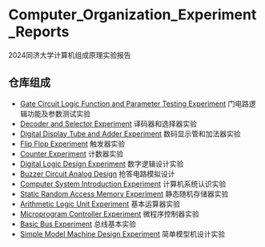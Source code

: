 # Computer_Organization_Experiment_Reports
2024同济大学计算机组成原理实验报告

## 仓库组成

* [Gate Circuit Logic Function and Parameter Testing Experiment](Reports/01_门电路逻辑功能验证及参数测试实验.pdf)
  门电路逻辑功能及参数测试实验
* [Decoder and Selector Experiment](20230927_Decoder_and_Selector_Experiment.pdf)
  译码器和选择器实验
* [Digital Display Tube and Adder Experiment](20231011_Digital_Display_Tube_and_Adder_Experiment.pdf)
  数码显示管和加法器实验
* [Flip Flop Experiment](20231018_Flip_Flop_Experiment.pdf)
  触发器实验
* [Counter Experiment](20231025_Counter_Experiment.pdf)
  计数器实验
* [Digital Logic Design Experiment](20231101_Digital_Logic_Design_Experiment.pdf)
  数字逻辑设计实验
* [Buzzer Circuit Analog Design](20231108_Buzzer_Circuit_Analog_Design.pptx)
  抢答电路模拟设计
* [Computer System Introduction Experiment](20231115_Computer_System_Introduction_Experiment.pdf)
  计算机系统认识实验
* [Static Random Access Memory Experiment](20231122_Static_Random_Access_Memory_Experiment.pdf)
  静态随机存储器实验
* [Arithmetic Logic Unit Experiment](20231129_Arithmetic_Logic_Unit_Experiment.pdf)
  基本运算器实验
* [Microprogram Controller Experiment](20231206_Microprogram_Controller_Experiment.pdf)
  微程序控制器实验
* [Basic Bus Experiment](20231213_Basic_Bus_Experiment.pdf)
  总线基本实验
* [Simple Model Machine Design Experiment](20240103_Simple_Model_Machine_Design_Experiment.pdf)
  简单模型机设计实验

